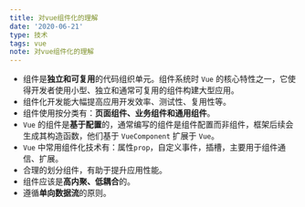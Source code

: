 ```yaml
---
title: 对vue组件化的理解
date: '2020-06-21'
type: 技术
tags: vue
note: 对vue组件化的理解
---
```

+ 组件是**独立和可复用**的代码组织单元。组件系统时 `Vue` 的核心特性之一，它使得开发者使用小型、独立和通常可复用的组件构建大型应用。
+ 组件化开发能大幅提高应用开发效率、测试性、复用性等。
+ 组件使用按分类有：**页面组件、业务组件和通用组件**。
+ `Vue` 的组件是**基于配置**的，通常编写的组件是组件配置而非组件，框架后续会生成其构造函数，他们基于 `VueComponent` 扩展于 `Vue`。
+ `Vue` 中常用组件化技术有：属性`prop`，自定义事件，插槽，主要用于组件通信、扩展。
+ 合理的划分组件，有助于提升应用性能。
+ 组件应该是**高内聚、低耦合**的。
+ 遵循**单向数据流**的原则。